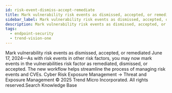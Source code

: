 ```yaml
---
id: risk-event-dismiss-accept-remediate
title: Mark vulnerability risk events as dismissed, accepted, or remediated
sidebar_label: Mark vulnerability risk events as dismissed, accepted, or remediated
description: Mark vulnerability risk events as dismissed, accepted, or remediated
tags:
  - endpoint-security
  - trend-vision-one
---
```


 Mark vulnerability risk events as dismissed, accepted, or remediated June 17, 2024—As with risk events in other risk factors, you may now mark events in the vulnerabilities risk factor as remediated, dismissed, or accepted. The new workflow helps streamline the process of managing risk events and CVEs. Cyber Risk Exposure Management → Threat and Exposure Management © 2025 Trend Micro Incorporated. All rights reserved.Search Knowledge Base